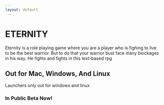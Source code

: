 ```yaml
---
layout: default
---
```

# ETERNITY

Eternity is a role playing game where you are a player who is fighing to live to be the best warrior. But to do that your warrior bust face many blockages in his way. He fights and fights in this text-based rpg

## Out for Mac, Windows, And Linux

Launchers only out for windows and linux

### In Public Beta Now!